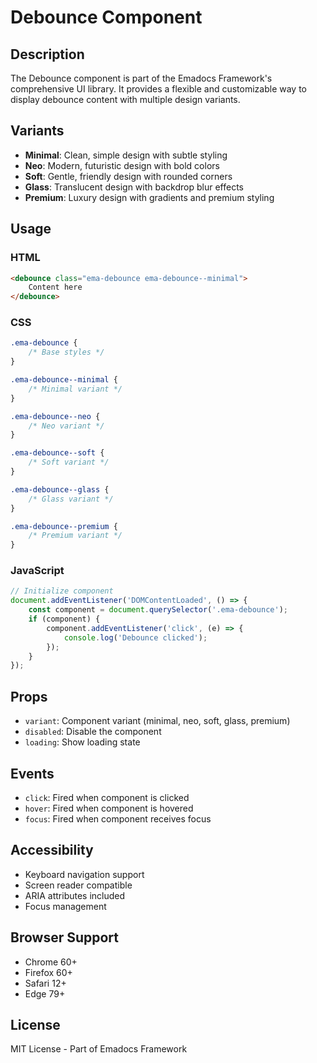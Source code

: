 # Debounce Component

## Description
The Debounce component is part of the Emadocs Framework's comprehensive UI library. It provides a flexible and customizable way to display debounce content with multiple design variants.

## Variants
- **Minimal**: Clean, simple design with subtle styling
- **Neo**: Modern, futuristic design with bold colors
- **Soft**: Gentle, friendly design with rounded corners
- **Glass**: Translucent design with backdrop blur effects
- **Premium**: Luxury design with gradients and premium styling

## Usage

### HTML
```html
<debounce class="ema-debounce ema-debounce--minimal">
    Content here
</debounce>
```

### CSS
```css
.ema-debounce {
    /* Base styles */
}

.ema-debounce--minimal {
    /* Minimal variant */
}

.ema-debounce--neo {
    /* Neo variant */
}

.ema-debounce--soft {
    /* Soft variant */
}

.ema-debounce--glass {
    /* Glass variant */
}

.ema-debounce--premium {
    /* Premium variant */
}
```

### JavaScript
```javascript
// Initialize component
document.addEventListener('DOMContentLoaded', () => {
    const component = document.querySelector('.ema-debounce');
    if (component) {
        component.addEventListener('click', (e) => {
            console.log('Debounce clicked');
        });
    }
});
```

## Props
- `variant`: Component variant (minimal, neo, soft, glass, premium)
- `disabled`: Disable the component
- `loading`: Show loading state

## Events
- `click`: Fired when component is clicked
- `hover`: Fired when component is hovered
- `focus`: Fired when component receives focus

## Accessibility
- Keyboard navigation support
- Screen reader compatible
- ARIA attributes included
- Focus management

## Browser Support
- Chrome 60+
- Firefox 60+
- Safari 12+
- Edge 79+

## License
MIT License - Part of Emadocs Framework
